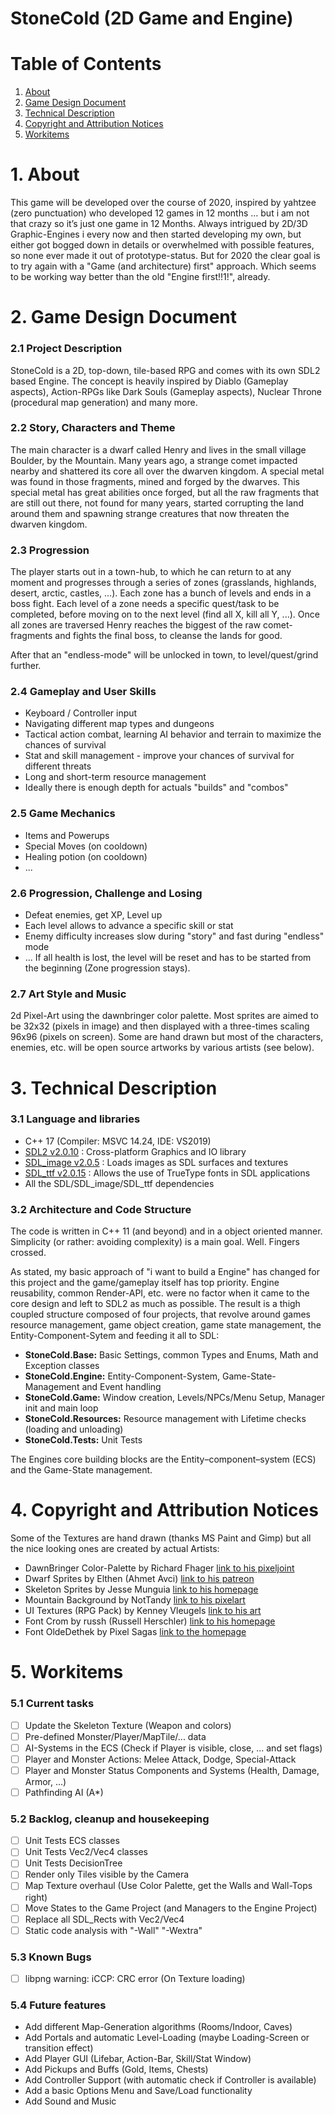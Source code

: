 StoneCold (2D Game and Engine)
==============================

# Table of Contents  
1. [About](#about)  
2. [Game Design Document](#gdd)  
3. [Technical Description](#technical)  
4. [Copyright and Attribution Notices](#copyr)
5. [Workitems](#work)


<a name="about"/>

# 1. About

This game will be developed over the course of 2020, inspired by yahtzee (zero punctuation) who developed 12 games in 12 months ... but i am not that crazy so it’s just one game in 12 Months. Always intrigued by 2D/3D Graphic-Engines i every now and then started developing my own, but either got bogged down in details or overwhelmed with possible features, so none ever made it out of prototype-status. But for 2020 the clear goal is to try again with a "Game (and architecture) first" approach. Which seems to be working way better than the old "Engine first!!1!", already.

<a name="gdd"/>

# 2. Game Design Document

### 2.1 Project Description
 
StoneCold is a 2D, top-down, tile-based RPG and comes with its own SDL2 based Engine. The concept is heavily inspired by Diablo (Gameplay aspects), Action-RPGs like Dark Souls (Gameplay aspects), Nuclear Throne (procedural map generation) and many more.

### 2.2 Story, Characters and Theme

The main character is a dwarf called Henry and lives in the small village Boulder, by the Mountain. Many years ago, a strange comet impacted nearby and shattered its core all over the dwarven kingdom. A special metal was found in those fragments, mined and forged by the dwarves. This special metal has great abilities once forged, but all the raw fragments that are still out there, not found for many years, started corrupting the land around them and spawning strange creatures that now threaten the dwarven kingdom.

### 2.3 Progression

The player starts out in a town-hub, to which he can return to at any moment and progresses through a series of zones (grasslands, highlands, desert, arctic, castles, ...). Each zone has a bunch of levels and ends in a boss fight. Each level of a zone needs a specific quest/task to be completed, before moving on to the next level (find all X, kill all Y, ...). Once all zones are traversed Henry reaches the biggest of the raw comet-fragments and fights the final boss, to cleanse the lands for good.

After that an "endless-mode" will be unlocked in town, to level/quest/grind further.

### 2.4 Gameplay and User Skills

- Keyboard / Controller input
- Navigating different map types and dungeons
- Tactical action combat, learning AI behavior and terrain to maximize the chances of survival
- Stat and skill management - improve your chances of survival for different threats
- Long and short-term resource management
- Ideally there is enough depth for actuals "builds" and "combos"

### 2.5 Game Mechanics

- Items and Powerups
- Special Moves (on cooldown)
- Healing potion (on cooldown)
- ...

### 2.6 Progression, Challenge and Losing

- Defeat enemies, get XP, Level up
- Each level allows to advance a specific skill or stat
- Enemy difficulty increases slow during "story" and fast during "endless" mode
- ...
If all health is lost, the level will be reset and has to be started from the beginning (Zone progression stays).

### 2.7 Art Style and Music

2d Pixel-Art using the dawnbringer color palette. Most sprites are aimed to be 32x32 (pixels in image) and then displayed with a three-times scaling 96x96 (pixels on screen). Some are hand drawn but most of the characters, enemies, etc. will be open source artworks by various artists (see below).

<a name="technical"/>

# 3. Technical Description

### 3.1 Language and libraries

- C++ 17 (Compiler: MSVC 14.24, IDE: VS2019)
- [SDL2 v2.0.10](https://www.libsdl.org/index.php) : Cross-platform Graphics and IO library
- [SDL_image v2.0.5](https://www.libsdl.org/projects/SDL_image/) : Loads images as SDL surfaces and textures
- [SDL_ttf v2.0.15](https://www.libsdl.org/projects/SDL_ttf/) : Allows the use of TrueType fonts in SDL applications
- All the SDL/SDL_image/SDL_ttf dependencies

### 3.2 Architecture and Code Structure

The code is written in C++ 11 (and beyond) and in a object oriented manner. Simplicity (or rather: avoiding complexity) is a main goal. Well. Fingers crossed.

As stated, my basic approach of "i want to build a Engine" has changed for this project and the game/gameplay itself has top priority. Engine reusability, common Render-API, etc. were no factor when it came to the core design and left to SDL2 as much as possible. The result is a thigh coupled structure composed of four projects, that revolve around games resource management, game object creation, game state management, the Entity-Component-Sytem and feeding it all to SDL:
- <b>StoneCold.Base:</b> Basic Settings, common Types and Enums, Math and Exception classes
- <b>StoneCold.Engine:</b> Entity-Component-System, Game-State-Management and Event handling
- <b>StoneCold.Game:</b> Window creation, Levels/NPCs/Menu Setup, Manager init and main loop
- <b>StoneCold.Resources:</b> Resource management with Lifetime checks (loading and unloading)
- <b>StoneCold.Tests:</b> Unit Tests

The Engines core building blocks are the Entity–component–system (ECS) and the Game-State management. 

<a name="copyr"/>

# 4. Copyright and Attribution Notices

Some of the Textures are hand drawn (thanks MS Paint and Gimp) but all the nice looking ones are created by actual Artists:

- DawnBringer Color-Palette by Richard Fhager [link to his pixeljoint](http://pixeljoint.com/p/23821.htm)
- Dwarf Sprites by Elthen (Ahmet Avci) [link to his patreon](https://www.patreon.com/elthen)
- Skeleton Sprites by Jesse Munguia [link to his homepage](https://jessemunguia.com/)
- Mountain Background by NotTandy [link to his pixelart](https://www.pixilart.com/nottandy)
- UI Textures (RPG Pack) by Kenney Vleugels [link to his art](https://www.kenney.nl)
- Font Crom by russh (Russell Herschler) [link to his homepage](http://www.dragonfang.com/)
- Font OldeDethek by Pixel Sagas [link to the homepage](http://www.pixelsagas.com/)

<a name="work"/>

# 5. Workitems

### 5.1 Current tasks

- [ ] Update the Skeleton Texture (Weapon and colors)
- [ ] Pre-defined Monster/Player/MapTile/... data
- [ ] AI-Systems in the ECS (Check if Player is visible, close, ... and set flags)
- [ ] Player and Monster Actions: Melee Attack, Dodge, Special-Attack
- [ ] Player and Monster Status Components and Systems (Health, Damage, Armor, ...)
- [ ] Pathfinding AI (A*)

### 5.2 Backlog, cleanup and housekeeping

- [ ] Unit Tests ECS classes
- [ ] Unit Tests Vec2/Vec4 classes
- [ ] Unit Tests DecisionTree
- [ ] Render only Tiles visible by the Camera
- [ ] Map Texture overhaul (Use Color Palette, get the Walls and Wall-Tops right)
- [ ] Move States to the Game Project (and Managers to the Engine Project)
- [ ] Replace all SDL_Rects with Vec2/Vec4
- [ ] Static code analysis with "-Wall" "-Wextra"

### 5.3 Known Bugs

- [ ] libpng warning: iCCP: CRC error (On Texture loading)

### 5.4 Future features

- Add different Map-Generation algorithms (Rooms/Indoor, Caves)
- Add Portals and automatic Level-Loading (maybe Loading-Screen or transition effect)
- Add Player GUI (Lifebar, Action-Bar, Skill/Stat Window)
- Add Pickups and Buffs (Gold, Items, Chests)
- Add Controller Support (with automatic check if Controller is available)
- Add a basic Options Menu and Save/Load functionality 
- Add Sound and Music

